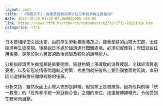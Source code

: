 ```yaml
---
layout: post
title: "《環看天下》：後藤憑經驗及辯才任日本經濟再生擔當相"
date: 2022-10-26 08:58:07.000000000 +08:00
link: https://news.rthk.hk/rthk/ch/component/k2/1672713-20221026.htm
categories: rthk
---
```


日本首相岸田文雄決定，由前厚生勞動相後藤茂之，接替呈辭的山際大志郎，出任經濟再生擔當相。後藤說日本處於經濟運行艱難處境，必須切實應對；岸田就說任用後藤，是基於對方豐富的政治經驗及較強的說明能力。

分析指經濟再生擔當相是重要閣僚，需就物價上漲導致的消費疲弱、全球經濟衰退憂慮，以及新冠疫情等問題制定對策，考慮到就任後馬上要到國會面對質詢，岸田因此選擇有擔任閣僚經驗的後藤。

分析又指，雖然表面上山際大志郎是辭職，但實際上是被撤換，因為他與前稱「統一教會」的「世界和平統一家庭聯合會」之間的來往，接連被傳媒曝光，令他受到在野黨派狙擊。
